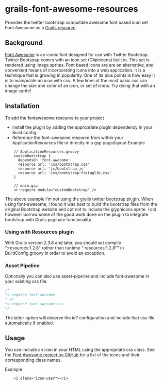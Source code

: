 grails-font-awesome-resources
=============================

Provides the twitter bootstrap compatible awesome font based icon set Font Awesome as a [Grails resource](http://grails.org/plugin/resources).

## Background
[Font Awesome](http://fortawesome.github.com/Font-Awesome/) is an iconic font designed for use with Twitter Bootstrap. Twitter Bootstrap comes with an icon set (Gliphicons) built in. This set is rendered using image sprites. Font based icons are are an alternative, and convenient means of incorporating icons into a web application. It is a technique that is growing in popularity. One of its plus points is how easy it is to manipulate an icon with css. A few lines of the most basic css can change the size and color of an icon, or set of icons. Try doing that with an image sprite!

## Installation
To add the fontawesome resource to your project

* Install the plugin by adding the appropriate plugin dependency in your Build.config
* Reference the font-awesome resource from within your ApplicationResources file or directly in a gsp page/layout
Example

```
    // ApplicationResources.groovy
    customBootstrap {
      dependsOn 'font-awesome'
      resource url: 'css/bootstrap.css'
      resource url: 'js/bootstrap.js'
      resource url: 'css/bootstrap-fixtaglib.css'
    }

```

```
    // main.gsp
    <r:require module="customBootstrap" />
```

The above example I'm not using the [grails twitter bootstrap plugin](http://grails.org/plugin/twitter-bootstrap).
When using font-awesome, I found it was best to build the bootstrap files from the original Bootstrap website and opt
not to include the glyphicons sprite. I did however borrow some of the good work done on the plugin to integrate bootstrap
with Grails paginate functionality.

### Using with Resources plugin
With Grails version 2.3.8 and later, you should set compile ":resources:1.2.8" rather than runtime ":resources:1.2.8"" in BuildConfig.groovy in order to avoid an exception.

### Asset Pipeline
Optionally you can also use asset-pipeline and include font-awesome in your existing css file:
```css
/*
*= require font-awesome
* or
*= require font-awesome-css
*/
```

The latter option will observe the ie7 configuration and include that css file automatically if enabled.

## Usage
You can include an icon in your HTML using the appropriate css class. See the [Font Awesome project on GitHub](http://fortawesome.githuCSSb.com/Font-Awesome/) for a list of the icons and their
corresponding class names.

Example
```
    <i class="icon-user"></i>
```





